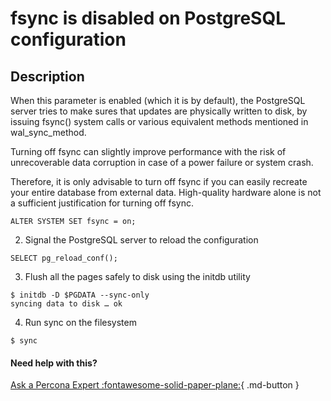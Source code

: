 # fsync is disabled on PostgreSQL configuration

## Description
When this parameter is enabled (which it is by default), the PostgreSQL server tries to make sures that updates are physically written to disk, by issuing fsync() system calls or various equivalent methods mentioned in wal_sync_method. 


Turning off fsync can slightly improve performance with the risk of unrecoverable data corruption in case of a power failure or system crash. 

Therefore, it is only advisable to turn off fsync if you can easily recreate your entire database from external data.
High-quality hardware alone is not a sufficient justification for turning off fsync.

```
ALTER SYSTEM SET fsync = on;
```

2. Signal the PostgreSQL server to reload the configuration
```
SELECT pg_reload_conf();
```

3. Flush all the pages safely to disk using the initdb utility
```
$ initdb -D $PGDATA --sync-only
syncing data to disk … ok
```

4. Run sync on the filesystem
```
$ sync
```
 
#### Need help with this?

[Ask a Percona Expert :fontawesome-solid-paper-plane:](https://www.percona.com/about-percona/contact){ .md-button }
